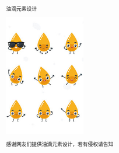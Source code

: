  油滴元素设计

![油滴元素设计](https://github.com/ywangnccu/ywang/blob/main/images/Oil.jpg)

感谢网友们提供油滴元素设计，若有侵权请告知
